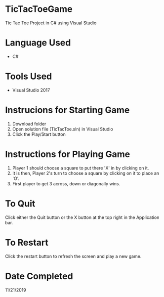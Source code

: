 # TicTacToeGame
 Tic Tac Toe Project in C# using Visual Studio

# Language Used
- C#

# Tools Used
- Visual Studio 2017

# Instrucions for Starting Game
1. Download folder
2. Open solution file (TicTacToe.sln) in Visual Studio
3. Click the Play/Start button

# Instructions for Playing Game
1. Player 1 should choose a square to put there 'X' in by clicking on it.
2. It is then, Player 2's turn to choose a square by clicking on it to place an 'O'.
3. First player to get 3 across, down or diagonally wins.

# To Quit
Click either the Quit button or the X button at the top right in the Application bar.

# To Restart
Click the restart button to refresh the screen and play a new game.

# Date Completed
11/21/2019
